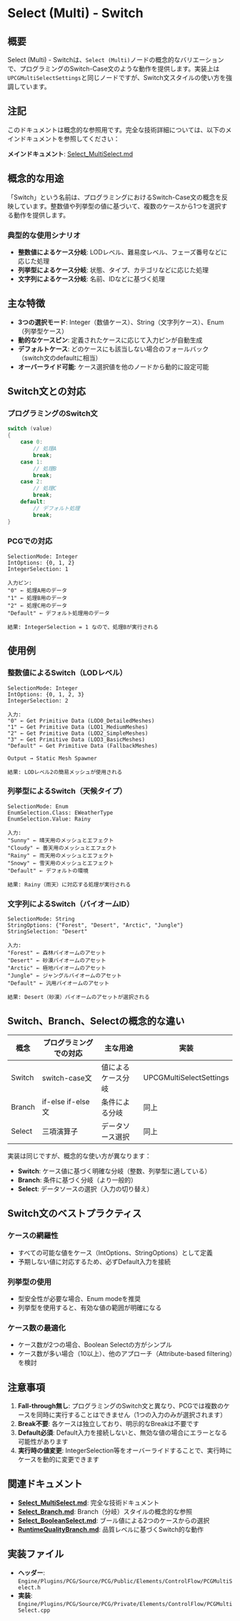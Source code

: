 # Select (Multi) - Switch

## 概要
Select (Multi) - Switchは、`Select (Multi)`ノードの概念的なバリエーションで、プログラミングのSwitch-Case文のような動作を提供します。実装上は`UPCGMultiSelectSettings`と同じノードですが、Switch文スタイルの使い方を強調しています。

## 注記
このドキュメントは概念的な参照用です。完全な技術詳細については、以下のメインドキュメントを参照してください：

**メインドキュメント**: [Select_MultiSelect.md](Select_MultiSelect.md)

## 概念的な用途
「Switch」という名前は、プログラミングにおけるSwitch-Case文の概念を反映しています。整数値や列挙型の値に基づいて、複数のケースから1つを選択する動作を提供します。

### 典型的な使用シナリオ
- **整数値によるケース分岐**: LODレベル、難易度レベル、フェーズ番号などに応じた処理
- **列挙型によるケース分岐**: 状態、タイプ、カテゴリなどに応じた処理
- **文字列によるケース分岐**: 名前、IDなどに基づく処理

## 主な特徴
- **3つの選択モード**: Integer（数値ケース）、String（文字列ケース）、Enum（列挙型ケース）
- **動的なケースピン**: 定義されたケースに応じて入力ピンが自動生成
- **デフォルトケース**: どのケースにも該当しない場合のフォールバック（switch文のdefaultに相当）
- **オーバーライド可能**: ケース選択値を他のノードから動的に設定可能

## Switch文との対応

### プログラミングのSwitch文
```cpp
switch (value)
{
    case 0:
        // 処理A
        break;
    case 1:
        // 処理B
        break;
    case 2:
        // 処理C
        break;
    default:
        // デフォルト処理
        break;
}
```

### PCGでの対応
```
SelectionMode: Integer
IntOptions: {0, 1, 2}
IntegerSelection: 1

入力ピン:
"0" ← 処理A用のデータ
"1" ← 処理B用のデータ
"2" ← 処理C用のデータ
"Default" ← デフォルト処理用のデータ

結果: IntegerSelection = 1 なので、処理Bが実行される
```

## 使用例

### 整数値によるSwitch（LODレベル）
```
SelectionMode: Integer
IntOptions: {0, 1, 2, 3}
IntegerSelection: 2

入力:
"0" ← Get Primitive Data (LOD0_DetailedMeshes)
"1" ← Get Primitive Data (LOD1_MediumMeshes)
"2" ← Get Primitive Data (LOD2_SimpleMeshes)
"3" ← Get Primitive Data (LOD3_BasicMeshes)
"Default" ← Get Primitive Data (FallbackMeshes)

Output → Static Mesh Spawner

結果: LODレベル2の簡易メッシュが使用される
```

### 列挙型によるSwitch（天候タイプ）
```
SelectionMode: Enum
EnumSelection.Class: EWeatherType
EnumSelection.Value: Rainy

入力:
"Sunny" ← 晴天用のメッシュとエフェクト
"Cloudy" ← 曇天用のメッシュとエフェクト
"Rainy" ← 雨天用のメッシュとエフェクト
"Snowy" ← 雪天用のメッシュとエフェクト
"Default" ← デフォルトの環境

結果: Rainy（雨天）に対応する処理が実行される
```

### 文字列によるSwitch（バイオームID）
```
SelectionMode: String
StringOptions: {"Forest", "Desert", "Arctic", "Jungle"}
StringSelection: "Desert"

入力:
"Forest" ← 森林バイオームのアセット
"Desert" ← 砂漠バイオームのアセット
"Arctic" ← 極地バイオームのアセット
"Jungle" ← ジャングルバイオームのアセット
"Default" ← 汎用バイオームのアセット

結果: Desert（砂漠）バイオームのアセットが選択される
```

## Switch、Branch、Selectの概念的な違い

| 概念 | プログラミングでの対応 | 主な用途 | 実装 |
|------|---------------------|---------|------|
| Switch | switch-case文 | 値によるケース分岐 | UPCGMultiSelectSettings |
| Branch | if-else if-else文 | 条件による分岐 | 同上 |
| Select | 三項演算子 | データソース選択 | 同上 |

実装は同じですが、概念的な使い方が異なります：
- **Switch**: ケース値に基づく明確な分岐（整数、列挙型に適している）
- **Branch**: 条件に基づく分岐（より一般的）
- **Select**: データソースの選択（入力の切り替え）

## Switch文のベストプラクティス

### ケースの網羅性
- すべての可能な値をケース（IntOptions、StringOptions）として定義
- 予期しない値に対応するため、必ずDefault入力を接続

### 列挙型の使用
- 型安全性が必要な場合、Enum modeを推奨
- 列挙型を使用すると、有効な値の範囲が明確になる

### ケース数の最適化
- ケース数が2つの場合、Boolean Selectの方がシンプル
- ケース数が多い場合（10以上）、他のアプローチ（Attribute-based filtering）を検討

## 注意事項

1. **Fall-through無し**: プログラミングのSwitch文と異なり、PCGでは複数のケースを同時に実行することはできません（1つの入力のみが選択されます）
2. **Break不要**: 各ケースは独立しており、明示的なBreakは不要です
3. **Default必須**: Default入力を接続しないと、無効な値の場合にエラーとなる可能性があります
4. **実行時の値変更**: IntegerSelection等をオーバーライドすることで、実行時にケースを動的に変更できます

## 関連ドキュメント
- **[Select_MultiSelect.md](Select_MultiSelect.md)**: 完全な技術ドキュメント
- **[Select_Branch.md](Select_Branch.md)**: Branch（分岐）スタイルの概念的な参照
- **[Select_BooleanSelect.md](Select_BooleanSelect.md)**: ブール値による2つのケースからの選択
- **[RuntimeQualityBranch.md](RuntimeQualityBranch.md)**: 品質レベルに基づくSwitch的な動作

## 実装ファイル
- **ヘッダー**: `Engine/Plugins/PCG/Source/PCG/Public/Elements/ControlFlow/PCGMultiSelect.h`
- **実装**: `Engine/Plugins/PCG/Source/PCG/Private/Elements/ControlFlow/PCGMultiSelect.cpp`
